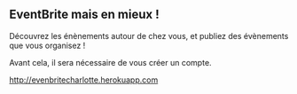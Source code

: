 ## EventBrite mais en mieux !

Découvrez les énènements autour de chez vous, et publiez des évènements que vous organisez !

Avant cela, il sera nécessaire de vous créer un compte.

http://evenbritecharlotte.herokuapp.com
